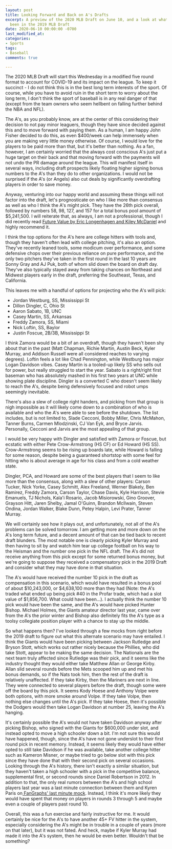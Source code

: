 ```yaml
---
layout: post
title: Looking Forward and Back on A's Drafts
excerpt: A preview of the 2020 MLB Draft on June 10, and a look at what might have
  been in the 2019 MLB Draft
date: 2020-06-10 00:00:00 -0700
last_modified_at: 
categories:
- Sports
tags:
- Baseball
comments: true

---
```

The 2020 MLB Draft will start this Wednesday in a modified five round format to account for COVID-19 and its impact on the league. To keep it succinct - I do not think this is in the best long term interests of the sport. Of course, while you have to avoid ruin in the short term to worry about the long term, I don't think the sport of baseball is in any real danger of that (except from the team owners who seem hellbent on falling further behind the NBA and NFL).

The A's, as you probably know, are at the center of this considering their decision to not pay minor leaguers, though they have since decided against this and to move forward with paying them. As a human, I am happy John Fisher decided to do this, as even $400/week can help immensely when you are making very little money otherwise. Of course, I would love for the players to be paid more than that, but it's better than nothing. As a fan, however, I am certainly worried that the always cost conscious A's just put a huge target on their back and that moving forward with the payments will not undo the PR damage around the league. This will manifest itself in several ways, including draft prospects likely floating higher signing bonus numbers to the A's than they do to other organizations. I would not be surprised if the A's (or Angels) also cut deals by significantly overdrafting players in order to save money.

Anyway, venturing into our happy world and assuming these things will not factor into the draft, let's prognosticate on who I like more than consensus as well as who I think the A's might pick. They have the 26th pick overall, followed by numbers 58, 98, 127, and 157 for a total bonus pool amount of $5,241,500. I will reiterate that, as always, I am not a professional, though I did recently read [Future Value by Eric Longenhagen and Kiley McDaniel](https://www.triumphbooks.com/future-value-products-9781629377674.php) and highly recommend it.

I think the top options for the A's here are college hitters with tools and, though they haven't often lead with college pitching, it's also an option. They've recently leaned tools, some modicum over performance, and some defensive chops over their previous reliance on pure performance, and the only two pitchers they've taken in the first round in the last 10 years are Sonny Gray and AJ Puk, both of whom slid down the board on draft day. They've also typically stayed away from taking chances on Northeast and Midwest players early in the draft, preferring the Southeast, Texas, and California.

This leaves me with a handful of options for projecting who the A's will pick:

* Jordan Westburg, SS, Mississippi St
* Dillon Dingler, C, Ohio St
* Aaron Sabato, 1B, UNC
* Casey Martin, SS, Arkansas
* Freddy Zamora, SS, Miami
* Nick Loftin, SS, Baylor
* Justin Foscue, 2B/3B, Mississippi St

I think Zamora would be a bit of an overdraft, though they haven't been shy about that in the past (Matt Chapman, Richie Martin, Austin Beck, Kyler Murray, and Addison Russell were all considered reaches to varying degrees). Loftin feels a lot like Chad Pennington, while Westburg has major Logan Davidson vibes. Casey Martin is a tooled-up likely SS who sells out for power, but really struggled to start the year. Sabato is a right/right first baseman who has absolutely mashed in his first two years at UNC while showing plate discipline. Dingler is a converted C who doesn't seem likely to reach the A's, despite being defensively focused and robot umps seemingly inevitable.

There's also a slew of college right handers, and picking from that group is nigh impossible as it will likely come down to a combination of who is available and who the A's were able to see before the shutdown. The list includes, but is not limited to, Slade Cecconi, Bobby Miller, Chris McMahon, Tanner Burns, Carmen Mlodzinski, CJ Van Eyk, and Bryce Jarvis. Personally, Cecconi and Jarvis are the most appealing of that group.

I would be very happy with Dingler and satisfied with Zamora or Foscue, but ecstatic with either Pete Crow-Armstrong (HS CF) or Ed Howard (HS SS). Crow-Armstrong seems to be rising up boards late, while Howard is falling for some reason, despite being a guaranteed shortstop with some feel for hitting who is about average in age for his class and from a cold weather state.

Dingler, PCA, and Howard are some of the best players that I seem to like more than the consensus, along with a slew of other players: Carson Tucker, Nick Yorke, Casey Schmitt, Alex Freeland, Werner Blakely, Ben Ramirez, Freddy Zamora, Carson Taylor, Chase Davis, Kyle Harrison, Stevie Emanuels, TJ Nichols, Kala'i Rosario, Jacob Misiorowski, Gino Groover, Grayson Hitt, Jaren Shelby, Jamal O'Guinn, Brandon McIlwain, Steven Ondina, Jordan Walker, Blake Dunn, Petey Halpin, Levi Prater, Tanner Murray.

We will certainly see how it plays out, and unfortunately, not all of the A's problems can be solved tomorrow. I am getting more and more down on the A's long term future, and a decent amount of that can be tied back to recent draft blunders. The most notable one is clearly picking Kyler Murray and then having to sit by and watch him tear up college football on his way to the Heisman and the number one pick in the NFL draft. The A's did not receive anything from this pick except for some returned bonus money, but we're going to suppose they received a compensatory pick in the 2019 Draft and consider what they may have done in that situation.

The A's would have received the number 10 pick in the draft as compensation in this scenario, which would have resulted in a bonus pool of about $10,243,000, or $4,638,100 more than they had (Note: the A's traded what ended up being pick #40 in the Profar trade, which had a slot value of $1,856,700. What could have been...). I actually think the number 10 pick would have been the same, and the A's would have picked Hunter Bishop. Michael Holmes, the Giants amateur director last year, came over from the A's the prior winter and Bishop also definitely fits the A's type as a toolsy collegiate position player with a chance to stay up the middle.

So what happens then? I've looked through a few mocks from right before the 2019 draft to figure out what this alternate scenario may have entailed. I think the Giants would have been picking between Jackson Rutledge and Bryson Stott, which works out rather nicely because the Phillies, who did take Stott, appear to be making the same decision. The Nationals are the next team truly affected since Rutledge was their pick, and it seems like the industry thought they would either take Matthew Allan or George Kirby. Allan slid several rounds before the Mets scooped him up and met his bonus demands, so if the Nats took him, then the rest of the draft is relatively unaffected. If they take Kirby, then the Mariners are next in line. They were connected to several players before the draft, though some were off the board by this pick. It seems Kody Hoese and Anthony Volpe were both options, with more smoke around Volpe. If they take Volpe, then nothing else changes until the A's pick. If they take Hoese, then it's possible the Dodgers would then take Logan Davidson at number 25, leaving the A's hanging.

It's certainly possible the A's would not have taken Davidson anyway after picking Bishop, who signed with the Giants for $600,000 under slot, and instead opted to move a high schooler down a bit. I'm not sure this would have happened, though, since the A's have not gone underslot to their first round pick in recent memory. Instead, it seems likely they would have either opted to still take Davidson if he was available, take another college hitter such as Kameron Misner, or maybe tried to go below slot with this pick since they have done that with their second pick on several occasions. Looking through the A's history, there isn't exactly a similar situation, but they haven't taken a high schooler with a pick in the competitive balance, supplemental first, or second rounds since Daniel Robertson in 2012. In addition to that, the only real rumors between the A's and high school players last year was a last minute connection between them and Kyren Paris on[ FanGraphs' last minute mock](https://blogs.fangraphs.com/mock-draft-4-1-the-final-mock/). Instead, I think it's more likely they would have spent that money on players in rounds 3 through 5 and maybe even a couple of players past round 10.

Overall, this was a fun exercise and fairly instructive for me. It would certainly be nice for the A's to have another 45+ FV hitter in the system, especially considering the A's might be in trouble in a couple of years (more on that later), but it was not fated. And heck, maybe if Kyler Murray had made it into the A's system, then he would be even better. Wouldn't that be something?
